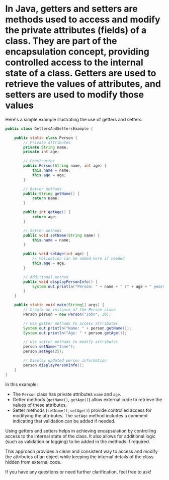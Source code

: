 # In Java, getters and setters are methods used to access and modify the private attributes (fields) of a class. They are part of the encapsulation concept, providing controlled access to the internal state of a class. Getters are used to retrieve the values of attributes, and setters are used to modify those values

Here's a simple example illustrating the use of getters and setters:

```java
public class GettersAndSettersExample {

    public static class Person {
        // Private attributes
        private String name;
        private int age;

        // Constructor
        public Person(String name, int age) {
            this.name = name;
            this.age = age;
        }

        // Getter methods
        public String getName() {
            return name;
        }

        public int getAge() {
            return age;
        }

        // Setter methods
        public void setName(String name) {
            this.name = name;
        }

        public void setAge(int age) {
            // Validation can be added here if needed
            this.age = age;
        }

        // Additional method
        public void displayPersonInfo() {
            System.out.println("Person: " + name + " (" + age + " years old)");
        }
    }

    public static void main(String[] args) {
        // Create an instance of the Person class
        Person person = new Person("John", 30);

        // Use getter methods to access attributes
        System.out.println("Name: " + person.getName());
        System.out.println("Age: " + person.getAge());

        // Use setter methods to modify attributes
        person.setName("Jane");
        person.setAge(25);

        // Display updated person information
        person.displayPersonInfo();
    }
}
```

In this example:

- The `Person` class has private attributes `name` and `age`.
- Getter methods (`getName()`, `getAge()`) allow external code to retrieve the values of these attributes.
- Setter methods (`setName()`, `setAge()`) provide controlled access for modifying the attributes. The `setAge` method includes a comment indicating that validation can be added if needed.

Using getters and setters helps in achieving encapsulation by controlling access to the internal state of the class. It also allows for additional logic (such as validation or logging) to be added in the methods if required.

This approach provides a clean and consistent way to access and modify the attributes of an object while keeping the internal details of the class hidden from external code.

If you have any questions or need further clarification, feel free to ask!
